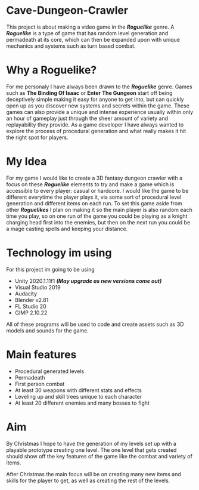 # Cave-Dungeon-Crawler
This project is about making a video game in the ***Roguelike*** genre. 
A ***Roguelike*** is a type of game that has random level generation and permadeath at its core, 
which can then be expanded upon with unique mechanics and systems such as turn based combat.

# Why a Roguelike?
For me personaly I have always been drawn to the ***Roguelike*** genre. 
Games such as **The Binding Of Isaac** or **Enter The Gungeon** start off being deceptively simple making it easy for anyone to get into, 
but can quickly open up as you discover new systems and secrets within the game. 
These games can also provide a unique and intense experience usually within only an hour of gameplay just through the sheer amount of variety and replayability they provide.
As a game developer I have always wanted to explore the process of procedural generation and what really makes it hit the right spot for players.

# My Idea
For my game I would like to create a 3D fantasy dungeon crawler with a focus on these ***Roguelike*** elements to try and make a game which is accessible to every player:
casual or hardcore. I would like the game to be different everytime the player plays it, via some sort of procedural level generation and different items on each run. 
To set this game aside from other ***Roguelikes*** I plan on making it so the main player is also random each time you play, so on one run of the game you could be playing
as a knight charging head first into the enemies, but then on the next run you could be a mage casting spells and keeping your distance. 

# Technology im using
For this project im going to be using
- Unity 2020.1.11f1 ***(May upgrade as new versions come out)***
- Visual Studio 2019
- Audacity
- Blender v2.81
- FL Studio 20
- GIMP 2.10.22

All of these programs will be used to code and create assets such as 3D models and sounds for the game.

# Main features
- Procedural generated levels
- Permadeath
- First person combat
- At least 30 weapons with different stats and effects
- Leveling up and skill trees unique to each character
- At least 20 different enemies and many bosses to fight

# Aim
By Christmas I hope to have the generation of my levels set up with a playable prototype creating one level. 
The one level that gets created should show off the key features of the game like the combat and variety of items.

After Christmas the main focus will be on creating many new items and skills for the player to get, as well as creating the rest of the levels.
